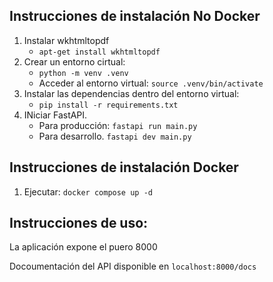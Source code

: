 ## Instrucciones de instalación No Docker
1. Instalar wkhtmltopdf    
   - `apt-get install wkhtmltopdf`
2. Crear un entorno cirtual: 
   - `python -m venv .venv`
   - Acceder al entorno virtual: `source .venv/bin/activate`
3. Instalar las dependencias dentro del entorno virtual:
   - `pip install -r requirements.txt`
4. INiciar FastAPI.
   - Para producción: `fastapi run main.py`
   - Para desarrollo. `fastapi dev main.py`

## Instrucciones de instalación Docker
1. Ejecutar: `docker compose up -d`

## Instrucciones de uso:
La aplicación expone el puero 8000

Docoumentación del API disponible en `localhost:8000/docs`

